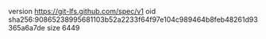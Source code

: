 version https://git-lfs.github.com/spec/v1
oid sha256:90865238995681103b52a2233f64f97e104c989464b8feb48261d93365a6a7de
size 6449
